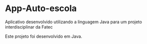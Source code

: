 # App-Auto-escola
Aplicativo desenvolvido utilizando a linguagem Java para um projeto interdisciplinar da Fatec

Este projeto foi desenvolvido em Java.
